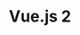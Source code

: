 ---
layout: default
title: Vue.js 2
parent: Клиент
nav_order: 2
has_children: true
has_toc: false
---